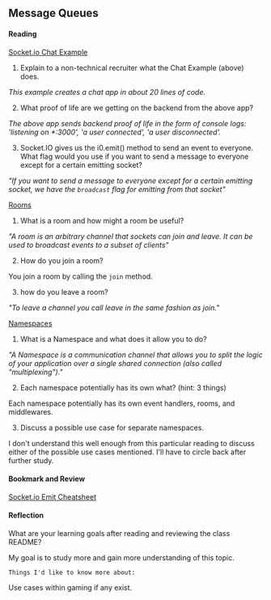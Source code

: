 ## Message Queues

#### Reading

[Socket.io Chat Example](https://socket.io/get-started/chat/)

1. Explain to a non-technical recruiter what the Chat Example (above) does.

_This example creates a chat app in about 20 lines of code._

2. What proof of life are we getting on the backend from the above app?

_The above app sends backend proof of life in the form of console logs: 'listening on *:3000', 'a user connected', 'a user disconnected'._

3. Socket.IO gives us the i0.emit() method to send an event to everyone. What flag would you use if you want to send a message to everyone except for a certain emitting socket?

_"If you want to send a message to everyone except for a certain emitting socket, we have the `broadcast` flag for emitting from that socket"_

[Rooms](https://socket.io/docs/v4/rooms)

1. What is a room and how might a room be useful?

_"A room is an arbitrary channel that sockets can join and leave. It can be used to broadcast events to a subset of clients"_

2. How do you join a room?

You join a room by calling the `join` method.

3. how do you leave a room?

_"To leave a channel you call leave in the same fashion as join."_

[Namespaces](https://socket.io/docs/v4/namespaces/)

1. What is a Namespace and what does it allow you to do?

_"A Namespace is a communication channel that allows you to split the logic of your application over a single shared connection (also called "multiplexing")."_

2. Each namespace potentially has its own what? (hint: 3 things)

Each namespace potentially has its own event handlers, rooms, and middlewares.

3. Discuss a possible use case for separate namespaces.

I don't understand this well enough from this particular reading to discuss either of the possible use cases mentioned. I'll have to circle back after further study.


#### Bookmark and Review
[Socket.io Emit Cheatsheet](https://socket.io/docs/v4/emit-cheatsheet/)


#### Reflection
What are your learning goals after reading and reviewing the class README?

My goal is to study more and gain more understanding of this topic.

`Things I'd like to know more about:`

Use cases within gaming if any exist. 